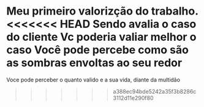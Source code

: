 Meu primeiro valorizção do trabalho.
<<<<<<< HEAD
Sendo avalia o caso do cliente 
Vc poderia valiar melhor o caso 
Você pode percebe como são as sombras envoltas ao seu redor 
=======
Voce pode perceber o quanto valido e a sua vida, diante da multidão 
>>>>>>> a388ec94bde5242a35f3b8286c3112d11e290f80
